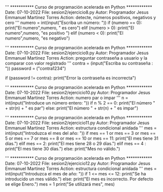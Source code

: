'''
*********** Curso de programación acelerada en Python ************
Date: 07-10-2022
File: sesion2/ejercicio8.py
Autor: Programador Jesus Emmanuel Martinez Torres
Action: detecte, números positivos, negativos y cero
'''
numero = int(input("Escriba un número: "))
if (numero == 0): 
  print("El numero",numero, " es cero")
elif (numero > 0): 
  print("El numero",numero, "es positivo ")
elif (numero < 0): 
  print("El numero",numero, "es negativo")


'''
*********** Curso de programación acelerada en Python ************
Date: 07-10-2022
File: sesion2/ejercicio9.py
Autor: Programador Jesus Emmanuel Martinez Torres
Action: preguntar contraseña a usuario y la comparar con valor registrado
'''
contra = (input("Escriba su contraseña : "))
password = ("contra1234")

if (password != contra): 
  print("Error la contraseña es incorrecta")
  
  
  '''
*********** Curso de programación acelerada en Python ************
Date: 07-10-2022
File: sesion2/ejercicio10.py
Autor: Programador Jesus Emmanuel Martinez Torres
Action: numero par o impar
'''
n = int(input("Introduce un número entero: "))
if n % 2 == 0:
  print("El número " + str(n) + " es par")
else:
  print("El número " + str(n) + " es impar")
  
  '''
*********** Curso de programación acelerada en Python ************
Date: 07-10-2022
File: sesion2/ejercicio11.py
Autor: Programador Jesus Emmanuel Martinez Torres
Action: estructura condicional anidada
'''
mes = int(input("Introduzca el mes del año: "))
if mes == 1 or mes == 3 or mes == 5 or mes == 7 or mes == 8 or mes == 10 or mes == 11:
  print("El mes tiene 31 días.")
elif mes == 2:
  print("El mes tiene 28 o 29 días.")
elif mes == 4 :
  print("El mes tiene 30 días.")
else:
  print("Mes no válido.")
  
  
  '''
*********** Curso de programación acelerada en Python ************
Date: 07-10-2022
File: sesion2/ejercicio12.py
Autor: Programador Jesus Emmanuel Martinez Torres
Action: estructura condicional anidada
'''
mes = int(input("Introduzca el mes de año: "))
if 1 <= mes <= 12:
  print("Se ha introducido un mes válido.")
else:
  print("El mes es incorrecto. Por defecto se elige Enero.")
  mes = 1
  print("Se utilizará mes", mes)
